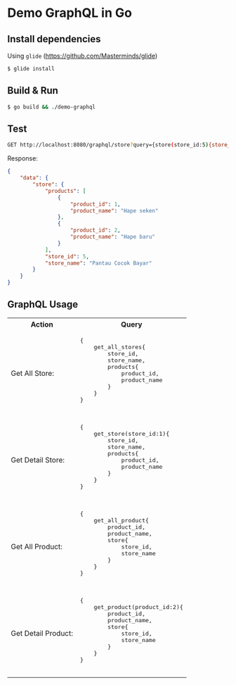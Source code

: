 # Demo GraphQL in Go

## Install dependencies
Using `glide` (https://github.com/Masterminds/glide)

```sh
$ glide install
```

## Build & Run

```sh
$ go build && ./demo-graphql
```

## Test

```sh
GET http://localhost:8080/graphql/store?query={store(store_id:5){store_id,store_name,products{product_id,product_name}}} 
```

Response:
```json
{
    "data": {
        "store": {
            "products": [
                {
                    "product_id": 1,
                    "product_name": "Hape seken"
                },
                {
                    "product_id": 2,
                    "product_name": "Hape baru"
                }
            ],
            "store_id": 5,
            "store_name": "Pantau Cocok Bayar"
        }
    }
}
```

## GraphQL Usage

<table>
    <tr>
        <th>Action</th>
        <th>Query</th>
    </tr>
    <tr>
        <td>
Get All Store:
        </td>
        <td>
            <pre>
{
    get_all_stores{
        store_id,
        store_name,
        products{
            product_id,
            product_name
        }
    }
}
            </pre>
        </td>
    </tr>
    <tr>
        <td>
Get Detail Store:
        </td>
        <td>
            <pre>
{
    get_store(store_id:1){
        store_id,
        store_name,
        products{
            product_id,
            product_name
        }
    }
}
            </pre>
        </td>
    </tr>
    <tr>
        <td>
Get All Product:
        </td>
        <td>
            <pre>
{
    get_all_product{
        product_id,
        product_name,
        store{
            store_id,
            store_name
        }
    }
}
            </pre>
        </td>
    </tr>
    <tr>
        <td>
Get Detail Product:
        </td>
        <td>
            <pre>
{
    get_product(product_id:2){
        product_id,
        product_name,
        store{
            store_id,
            store_name
        }
    }
}
            </pre>
        </td>
    </tr>
</table>